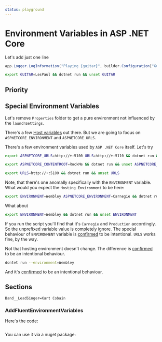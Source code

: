 ```yaml
---
status: playground
---
```


# Environment Variables in ASP .NET Core

Let's add just one line

```cs
app.Logger.LogInformation("Playing {guitar}", builder.Configuration["Guitar"]);
```

```sh
export GUITAR=LesPaul && dotnet run && unset GUITAR
```

## Priority



## Special Environment Variables

Let's remove `Properties` folder to get a pure environment not influenced by the `launchSettings`.

There's a few [Host variables](https://learn.microsoft.com/en-us/aspnet/core/fundamentals/configuration/?view=aspnetcore-8.0#host-variables) out there. 
But we are going to focus on `ASPNETCORE_ENVIRONMENT` and `ASPNETCORE_URLS`. 

There's a few environment variables used by `ASP .NET Core` itself. Let's try

```sh
export ASPNETCORE_URLS=http://+:5100 URLS=http://+:5110 && dotnet run && unset ASPNETCORE_URLS URLS
```

```sh
export ASPNETCORE_CONTENTROOT=RockMe && dotnet run && unset ASPNETCORE_CONTENTROOT
```

```sh
export URLS=http://+:5100 && dotnet run && unset URLS
```


Note, that there's one anomally specifically with the `ENVIRONMENT` variable. What would you expect the `Hosting Environment` to be here:

```sh
export ENVIRONMENT=Wembley ASPNETCORE_ENVIRONMENT=Carnegie && dotnet run && UNSET ENVIRONMENT ASPNETCORE_ENVIRONMENT
```

What about

```sh
export ENVIRONMENT=Wembley && dotnet run && unset ENVIRONMENT
```

If you run the script you'll find that it's `Carnegie` and `Production` accordingly. So the unprefixed variable value is completely ignore. The special behaviour of `ENVIRONMENT` variable is [confirmed](https://github.com/dotnet/aspnetcore/issues/55379#issuecomment-2081539608) to be intentional. `URLS` works fine, by the way.

Not that hosting environment doesn't change. The difference is [confirmed](https://github.com/dotnet/aspnetcore/issues/55379#issuecomment-2081539608) to be an intentional behaviour.


```sh
dontet run --environment=Wembley
```




And it's [confirmed](https://github.com/dotnet/aspnetcore/issues/55379#issuecomment-2081539608) to be an intentional behaviour.

## Sections

```export
Band__LeadSinger=Kurt Cobain
```

### AddFluentEnvironmentVariables

Here's the code:

```cs

```

You can use it via a nuget package:

```cs

```